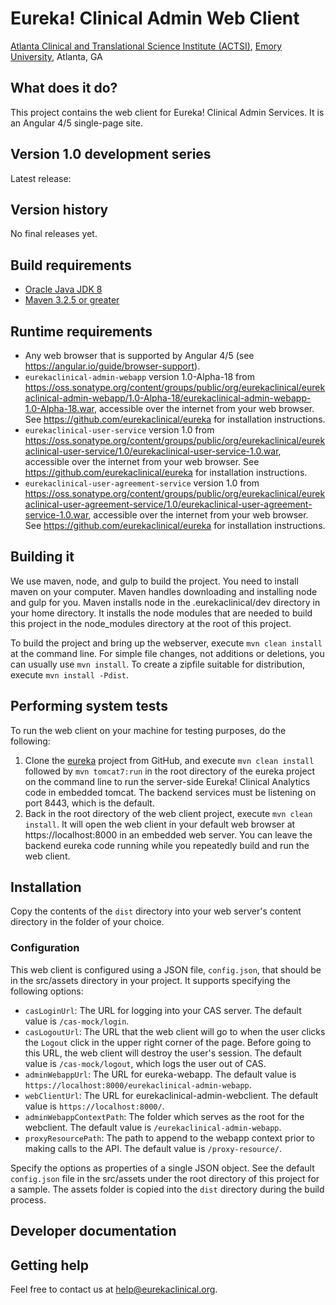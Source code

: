 # Eureka! Clinical Admin Web Client
[Atlanta Clinical and Translational Science Institute (ACTSI)](http://www.actsi.org), [Emory University](http://www.emory.edu), Atlanta, GA

## What does it do?
This project contains the web client for Eureka! Clinical
Admin Services. It is an Angular 4/5 single-page site.

## Version 1.0 development series
Latest release:

## Version history
No final releases yet.

## Build requirements
* [Oracle Java JDK 8](http://www.oracle.com/technetwork/java/javase/overview/index.html)
* [Maven 3.2.5 or greater](https://maven.apache.org)

## Runtime requirements
* Any web browser that is supported by Angular 4/5 (see
  https://angular.io/guide/browser-support).
* `eurekaclinical-admin-webapp` version 1.0-Alpha-18 from
  https://oss.sonatype.org/content/groups/public/org/eurekaclinical/eurekaclinical-admin-webapp/1.0-Alpha-18/eurekaclinical-admin-webapp-1.0-Alpha-18.war,
  accessible over the internet from your web browser. See
  https://github.com/eurekaclinical/eureka for installation instructions. 
* `eurekaclinical-user-service` version 1.0 from
  https://oss.sonatype.org/content/groups/public/org/eurekaclinical/eurekaclinical-user-service/1.0/eurekaclinical-user-service-1.0.war,
  accessible over the internet from your web browser. See
  https://github.com/eurekaclinical/eureka for installation instructions.
* `eurekaclinical-user-agreement-service` version 1.0 from
  https://oss.sonatype.org/content/groups/public/org/eurekaclinical/eurekaclinical-user-agreement-service/1.0/eurekaclinical-user-agreement-service-1.0.war,
  accessible over the internet from your web browser. See
  https://github.com/eurekaclinical/eureka for installation
  instructions.

## Building it
We use maven, node, and gulp to build the project. You need to install
maven on your computer. Maven handles downloading and installing node
and gulp for you. Maven installs node in the .eurekaclinical/dev
directory in your home directory. It installs the node modules that
are needed to build this project in the node_modules directory at the
root of this project.

To build the project and bring up the webserver, execute `mvn clean install` 
at the command line. For simple file changes, not additions or deletions, 
you can usually use `mvn install`. To create a zipfile suitable for
distribution, execute `mvn install -Pdist`.

## Performing system tests
To run the web client on your machine for testing purposes, do the
following:

1. Clone the [eureka](https://github.com/eurekaclinical/eurekaclinical-admin-webapp)
project from GitHub, and execute `mvn clean install`
followed by `mvn tomcat7:run` in the root directory of the eureka
project on the command line to run the server-side Eureka! Clinical
Analytics code in embedded tomcat. The backend services must be
listening on port 8443, which is the default.
2. Back in the root directory of the web client project, execute
`mvn clean install`. It will open the web client in your
default web browser at https://localhost:8000 in an embedded web
server. You can leave the backend eureka code running while you
repeatedly build and run the web client.

## Installation
Copy the contents of the `dist` directory into your web server's
content directory in the folder of your choice.

### Configuration
This web client is configured using a JSON file, `config.json`, that
should be in the src/assets directory in your project. It supports 
specifying the following options:
* `casLoginUrl`: The URL for logging into your CAS server. The default
  value is `/cas-mock/login`.
* `casLogoutUrl`: The URL that the web client will go to when the user
  clicks the `Logout` click in the upper right corner of the
  page. Before going to this URL, the web client will destroy the
  user's session. The default value is
  `/cas-mock/logout`, which logs the user out
  of CAS.
* `adminWebappUrl`: The URL for eureka-webapp. The default value is
  `https://localhost:8000/eurekaclinical-admin-webapp`.
* `webClientUrl`: The URL for eurekaclinical-admin-webclient. 
   The default value is `https://localhost:8000/`.
* `adminWebappContextPath`: The folder which serves as the root for 
   the webclient. The default value is `/eurekaclinical-admin-webapp`.
* `proxyResourcePath`: The path to append to the webapp context prior 
   to making calls to the API. The default value is `/proxy-resource/`.

Specify the options as properties of a single JSON object. See the
default `config.json` file in the src/assets under the root directory
of this project for a sample. The assets folder is copied into the `dist` 
directory during the build process.

## Developer documentation


## Getting help
Feel free to contact us at help@eurekaclinical.org.

